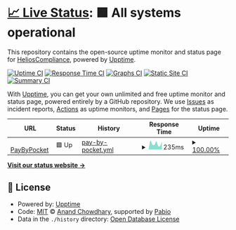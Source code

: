 # [📈 Live Status](https://status.paybypocket.com): <!--live status--> **🟩 All systems operational**

This repository contains the open-source uptime monitor and status page for [HeliosCompliance](https://status.paybypocket.com), powered by [Upptime](https://github.com/upptime/upptime).

[![Uptime CI](https://github.com/HeliosCompliance/upptime-pocket/workflows/Uptime%20CI/badge.svg)](https://github.com/HeliosCompliance/upptime-pocket/actions?query=workflow%3A%22Uptime+CI%22)
[![Response Time CI](https://github.com/HeliosCompliance/upptime-pocket/workflows/Response%20Time%20CI/badge.svg)](https://github.com/HeliosCompliance/upptime-pocket/actions?query=workflow%3A%22Response+Time+CI%22)
[![Graphs CI](https://github.com/HeliosCompliance/upptime-pocket/workflows/Graphs%20CI/badge.svg)](https://github.com/HeliosCompliance/upptime-pocket/actions?query=workflow%3A%22Graphs+CI%22)
[![Static Site CI](https://github.com/HeliosCompliance/upptime-pocket/workflows/Static%20Site%20CI/badge.svg)](https://github.com/HeliosCompliance/upptime-pocket/actions?query=workflow%3A%22Static+Site+CI%22)
[![Summary CI](https://github.com/HeliosCompliance/upptime-pocket/workflows/Summary%20CI/badge.svg)](https://github.com/HeliosCompliance/upptime-pocket/actions?query=workflow%3A%22Summary+CI%22)

With [Upptime](https://upptime.js.org), you can get your own unlimited and free uptime monitor and status page, powered entirely by a GitHub repository. We use [Issues](https://github.com/HeliosCompliance/upptime-pocket/issues) as incident reports, [Actions](https://github.com/HeliosCompliance/upptime-pocket/actions) as uptime monitors, and [Pages](https://status.paybypocket.com) for the status page.

<!--start: status pages-->
<!-- This summary is generated by Upptime (https://github.com/upptime/upptime) -->
<!-- Do not edit this manually, your changes will be overwritten -->
<!-- prettier-ignore -->
| URL | Status | History | Response Time | Uptime |
| --- | ------ | ------- | ------------- | ------ |
| <img alt="" src="https://icons.duckduckgo.com/ip3/paybypocket.com.ico" height="13"> [PayByPocket](https://paybypocket.com) | 🟩 Up | [pay-by-pocket.yml](https://github.com/HeliosCompliance/upptime-pocket/commits/HEAD/history/pay-by-pocket.yml) | <details><summary><img alt="Response time graph" src="./graphs/pay-by-pocket/response-time-week.png" height="20"> 235ms</summary><br><a href="https://status.paybypocket.com/history/pay-by-pocket"><img alt="Response time 231" src="https://img.shields.io/endpoint?url=https%3A%2F%2Fraw.githubusercontent.com%2FHeliosCompliance%2Fupptime-pocket%2FHEAD%2Fapi%2Fpay-by-pocket%2Fresponse-time.json"></a><br><a href="https://status.paybypocket.com/history/pay-by-pocket"><img alt="24-hour response time 213" src="https://img.shields.io/endpoint?url=https%3A%2F%2Fraw.githubusercontent.com%2FHeliosCompliance%2Fupptime-pocket%2FHEAD%2Fapi%2Fpay-by-pocket%2Fresponse-time-day.json"></a><br><a href="https://status.paybypocket.com/history/pay-by-pocket"><img alt="7-day response time 235" src="https://img.shields.io/endpoint?url=https%3A%2F%2Fraw.githubusercontent.com%2FHeliosCompliance%2Fupptime-pocket%2FHEAD%2Fapi%2Fpay-by-pocket%2Fresponse-time-week.json"></a><br><a href="https://status.paybypocket.com/history/pay-by-pocket"><img alt="30-day response time 250" src="https://img.shields.io/endpoint?url=https%3A%2F%2Fraw.githubusercontent.com%2FHeliosCompliance%2Fupptime-pocket%2FHEAD%2Fapi%2Fpay-by-pocket%2Fresponse-time-month.json"></a><br><a href="https://status.paybypocket.com/history/pay-by-pocket"><img alt="1-year response time 231" src="https://img.shields.io/endpoint?url=https%3A%2F%2Fraw.githubusercontent.com%2FHeliosCompliance%2Fupptime-pocket%2FHEAD%2Fapi%2Fpay-by-pocket%2Fresponse-time-year.json"></a></details> | <details><summary><a href="https://status.paybypocket.com/history/pay-by-pocket">100.00%</a></summary><a href="https://status.paybypocket.com/history/pay-by-pocket"><img alt="All-time uptime 98.62%" src="https://img.shields.io/endpoint?url=https%3A%2F%2Fraw.githubusercontent.com%2FHeliosCompliance%2Fupptime-pocket%2FHEAD%2Fapi%2Fpay-by-pocket%2Fuptime.json"></a><br><a href="https://status.paybypocket.com/history/pay-by-pocket"><img alt="24-hour uptime 100.00%" src="https://img.shields.io/endpoint?url=https%3A%2F%2Fraw.githubusercontent.com%2FHeliosCompliance%2Fupptime-pocket%2FHEAD%2Fapi%2Fpay-by-pocket%2Fuptime-day.json"></a><br><a href="https://status.paybypocket.com/history/pay-by-pocket"><img alt="7-day uptime 100.00%" src="https://img.shields.io/endpoint?url=https%3A%2F%2Fraw.githubusercontent.com%2FHeliosCompliance%2Fupptime-pocket%2FHEAD%2Fapi%2Fpay-by-pocket%2Fuptime-week.json"></a><br><a href="https://status.paybypocket.com/history/pay-by-pocket"><img alt="30-day uptime 100.00%" src="https://img.shields.io/endpoint?url=https%3A%2F%2Fraw.githubusercontent.com%2FHeliosCompliance%2Fupptime-pocket%2FHEAD%2Fapi%2Fpay-by-pocket%2Fuptime-month.json"></a><br><a href="https://status.paybypocket.com/history/pay-by-pocket"><img alt="1-year uptime 98.62%" src="https://img.shields.io/endpoint?url=https%3A%2F%2Fraw.githubusercontent.com%2FHeliosCompliance%2Fupptime-pocket%2FHEAD%2Fapi%2Fpay-by-pocket%2Fuptime-year.json"></a></details>

<!--end: status pages-->

[**Visit our status website →**](https://status.paybypocket.com)

## 📄 License

- Powered by: [Upptime](https://github.com/upptime/upptime)
- Code: [MIT](./LICENSE) © [Anand Chowdhary](https://anandchowdhary.com), supported by [Pabio](https://pabio.com)
- Data in the `./history` directory: [Open Database License](https://opendatacommons.org/licenses/odbl/1-0/)
